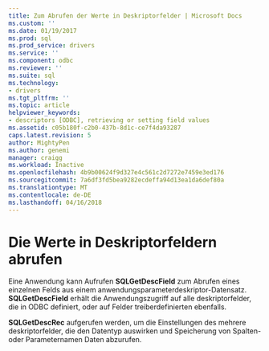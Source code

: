 ```yaml
---
title: Zum Abrufen der Werte in Deskriptorfelder | Microsoft Docs
ms.custom: ''
ms.date: 01/19/2017
ms.prod: sql
ms.prod_service: drivers
ms.service: ''
ms.component: odbc
ms.reviewer: ''
ms.suite: sql
ms.technology:
- drivers
ms.tgt_pltfrm: ''
ms.topic: article
helpviewer_keywords:
- descriptors [ODBC], retrieving or setting field values
ms.assetid: c05b180f-c2b0-437b-8d1c-ce7f4da93287
caps.latest.revision: 5
author: MightyPen
ms.author: genemi
manager: craigg
ms.workload: Inactive
ms.openlocfilehash: 4b9b00624f9d327e4c561c2d7272e7459e3ed176
ms.sourcegitcommit: 7a6df3fd5bea9282ecdeffa94d13ea1da6def80a
ms.translationtype: MT
ms.contentlocale: de-DE
ms.lasthandoff: 04/16/2018
---
```

# <a name="retrieving-the-values-in-descriptor-fields"></a>Die Werte in Deskriptorfeldern abrufen
Eine Anwendung kann Aufrufen **SQLGetDescField** zum Abrufen eines einzelnen Felds aus einem anwendungsparameterdeskriptor-Datensatz. **SQLGetDescField** erhält die Anwendungszugriff auf alle deskriptorfelder, die in ODBC definiert, oder auf Felder treiberdefinierten ebenfalls.  
  
 **SQLGetDescRec** aufgerufen werden, um die Einstellungen des mehrere deskriptorfelder, die den Datentyp auswirken und Speicherung von Spalten- oder Parameternamen Daten abzurufen.
